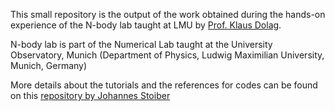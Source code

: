 This small repository is the output of the work obtained during the hands-on experience of the N-body lab taught at LMU by [Prof. Klaus Dolag](https://www.usm.uni-muenchen.de/~dolag/).

N-body lab is part of the Numerical Lab taught at the University Observatory, Munich (Department of Physics, Ludwig Maximilian University, Munich, Germany)

More details about the tutorials and the references for codes can be found on this [repository by Johannes Stoiber](https://github.com/Johannes-Stoiber/Nbody_lab)
